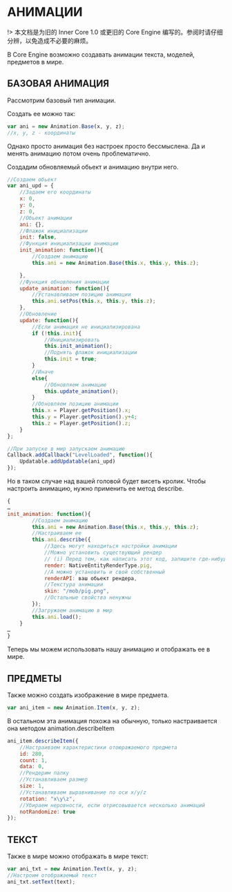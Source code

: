 # АНИМАЦИИ

!> 本文档是为旧的 Inner Core 1.0 或更旧的 Core Engine 编写的。参阅时请仔细分辨，以免造成不必要的麻烦。

В Core Engine возможно создавать анимации текста, моделей, предметов в мире.

## БАЗОВАЯ АНИМАЦИЯ

Рассмотрим базовый тип анимации.

Создать ее можно так:

```js
var ani = new Animation.Base(x, y, z);
//x, y, z - координаты
```

Однако просто анимация без настроек просто бессмыслена. Да и менять анимацию потом очень проблематично.

Создадим обновляемый обьект и анимацию внутри него.

```js
//Создаем обьект
var ani_upd = {
    //Задаем его координаты
    x: 0,
    y: 0,
    z: 0,
    //Обьект анимации
    ani: {},
    //Флажок инициализации
    init: false,
    //Функция инициализации анимации
    init_animation: function(){
        //Создаем анимацию
        this.ani = new Animation.Base(this.x, this.y, this.z);

    },
    //Функция обновления анимации
    update_animation: function(){
        //Устанавливаем позицию анимации
        this.ani.setPos(this.x, this.y, this.z);
    },
    //Обновление
    update: function(){
        //Если анимация не инициализирована
        if (!this.init){
            //Инициализировать
            this.init_animation();
            //Поднять флажок инициализации
            this.init = true;
        }
        //Иначе
        else{
            //Обновляем анимацию
            this.update_animation();
        }
        //Обновляем позицию анимации
        this.x = Player.getPosition().x;
        this.y = Player.getPosition().y+4;
        this.z = Player.getPosition().z;
    }
};

//При запуске в мир запускаем анимацию
Callback.addCallback("LevelLoaded", function(){
    Updatable.addUpdatable(ani_upd)
});
```

Но в таком случае над вашей головой будет висеть кролик.
Чтобы настроить анимацию, нужно применить ее метод describe.

```js
{
…
init_animation: function(){
        //Создаем анимацию
        this.ani = new Animation.Base(this.x, this.y, this.z);
        //Настраиваем ее
        this.ani.describe({
            //Здесь могут находиться настройки анимации
            //Можно установить существующий рендер
            // (i) Перед тем, как написать этот код, запишите где-нибудь: var NativeEntityRenderType = ModAPI.requireGlobal("EntityRenderType"); Это позволит использовать рендеры из ModPE
            render: NativeEntityRenderType.pig,
            //А можно установить и свой собственный
            renderAPI: ваш обьект рендера,
            //Текстура анимации
            skin: "/mob/pig.png",
            //Остальные свойства ненужны
        });
        //Загружаем анимацию в мир
        this.ani.load();
    }
…
}
```

Теперь мы можем использовать нашу анимацию и отображать ее в мире.

## ПРЕДМЕТЫ

Также можно создать изображение в мире предмета.

```js
var ani_item = new Animation.Item(x, y, z);
```

В остальном эта анимация похожа на обычную, только настраивается она методом animation.describeItem

```js
ani_item.describeItem({
    //Настраиваем характеристики отоюражаемого предмета
    id: 280,
    count: 1,
    data: 0,
    //Рендерим палку
    //Устанавливаем размер
    size: 1,
    //Устанавливаем выравнивание по оси x/y/z
    rotation: "x\y\z",
    //Убираем неровности, если отрисовывается несколько анимаций
    notRandomize: true
});
```

## ТЕКСТ

Также в мире можно отображать в мире текст:

```js
var ani_txt = new Animation.Text(x, y, z);
//Настроим отображаемый текст
ani_txt.setText(text);
```
